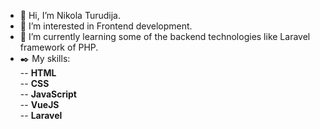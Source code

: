 - 👋 Hi, I’m Nikola Turudija.
- 👀 I’m interested in Frontend development.
- 🌱 I’m currently learning some of the backend technologies like Laravel framework of PHP.
- ✒️ My skills: <br>
-- <b>HTML</b> <br>
-- <b>CSS</b> <br>
-- <b>JavaScript</b> <br>
-- <b>VueJS</b> <br>
-- <b>Laravel</b> <br>
